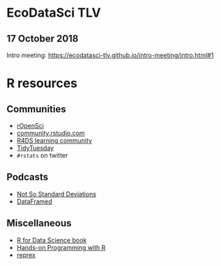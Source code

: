 # EcoDataSci TLV
## 17 October 2018

Intro meeting: https://ecodatasci-tlv.github.io/intro-meeting/intro.html#1

# R resources

## Communities

- [rOpenSci](https://ropensci.org/)
- [community.rstudio.com](https://community.rstudio.com/)
- [R4DS learning community](https://twitter.com/r4dscommunity)
- [TidyTuesday](https://github.com/rfordatascience/tidytuesday)
- `#rstats` on twitter

## Podcasts

- [Not So Standard Deviations](http://nssdeviations.com/)
- [DataFramed](https://www.datacamp.com/community/podcast)

## Miscellaneous

- [R for Data Science book](http://r4ds.had.co.nz/)
- [Hands-on Programming with R](https://rstudio-education.github.io/hopr/)
- [reprex](https://reprex.tidyverse.org/)
